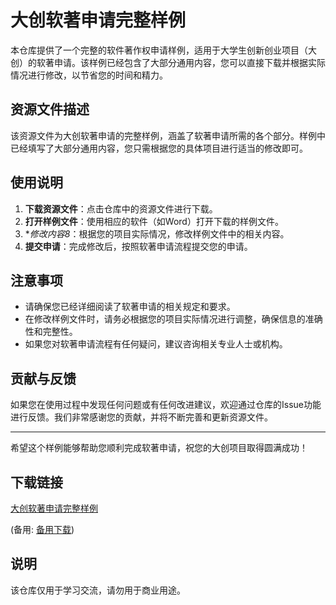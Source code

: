 # 大创软著申请完整样例

本仓库提供了一个完整的软件著作权申请样例，适用于大学生创新创业项目（大创）的软著申请。该样例已经包含了大部分通用内容，您可以直接下载并根据实际情况进行修改，以节省您的时间和精力。

## 资源文件描述

该资源文件为大创软著申请的完整样例，涵盖了软著申请所需的各个部分。样例中已经填写了大部分通用内容，您只需根据您的具体项目进行适当的修改即可。

## 使用说明

1. **下载资源文件**：点击仓库中的资源文件进行下载。
2. **打开样例文件**：使用相应的软件（如Word）打开下载的样例文件。
3. **修改内容8*：根据您的项目实际情况，修改样例文件中的相关内容。
4. **提交申请**：完成修改后，按照软著申请流程提交您的申请。

## 注意事项

- 请确保您已经详细阅读了软著申请的相关规定和要求。
- 在修改样例文件时，请务必根据您的项目实际情况进行调整，确保信息的准确性和完整性。
- 如果您对软著申请流程有任何疑问，建议咨询相关专业人士或机构。

## 贡献与反馈

如果您在使用过程中发现任何问题或有任何改进建议，欢迎通过仓库的Issue功能进行反馈。我们非常感谢您的贡献，并将不断完善和更新资源文件。

---

希望这个样例能够帮助您顺利完成软著申请，祝您的大创项目取得圆满成功！

## 下载链接
[大创软著申请完整样例](https://pan.quark.cn/s/799d9444869a) 

(备用: [备用下载](https://pan.baidu.com/s/1Xtx0T0x4bdnrYoIhFkjlRQ?pwd=1234))

## 说明

该仓库仅用于学习交流，请勿用于商业用途。
